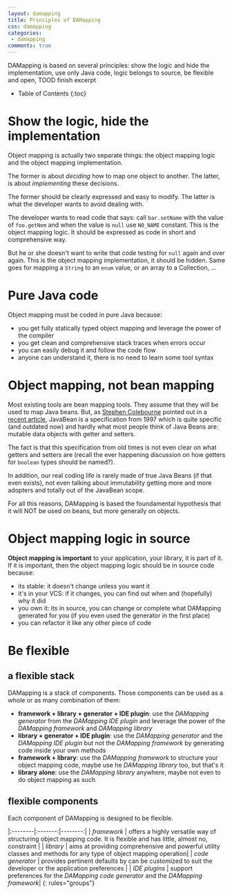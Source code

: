 ```yaml
---
layout: damapping
title: Principles of DAMapping
css: damapping
categories:
 - damapping
comments: true
---
```


DAMapping is based on several principles: show the logic and hide the implementation, use only Java code, logic belongs to source, be flexible and open, TOOD finish excerpt


* Table of Contents
{:toc}

# Show the logic, hide the implementation

Object mapping is actually two separate things: the object mapping logic and the object mapping implementation.

The former is about *deciding* how to map one object to another. The latter, is about *implementing* these decisions.

The former should be clearly expressed and easy to modify. The latter is what the developer wants to avoid dealing with.

The developer wants to read code that says: call `bar.setName` with the value of `foo.getNom` and when the value is `null` use `NO_NAME` constant. This is the object mapping logic. It should be expressed as code in short and comprehensive way.

But he or she doesn't want to write that code testing for `null` again and over again. This is the object mapping implementation, it should be hidden. Same goes for mapping a `String` to an `enum` value, or an array to a Collection, ...

# Pure Java code

Object mapping must be coded in pure Java because:

* you get fully statically typed object mapping and leverage the power of the compiler
* you get clean and comprehensive stack traces when errors occur
* you can easily debug it and follow the code flow
* anyone can understand it, there is no need to learn some tool syntax

# Object mapping, not bean mapping

Most existing tools are bean mapping tools. They assume that they will be used to map Java beans. But, as [Stephen Colebourne](https://twitter.com/jodastephen) pointed out in a [recent article](http://blog.joda.org/2014/11/the-javabeans-specification.html), JavaBean is a specification from 1997 which is quite specific (and outdated now) and hardly what most people think of Java Beans are: mutable data objects with getter and setters.

The fact is that this specification from old times is not even clear on what getters and setters are (recall the ever happening discussion on how getters for `boolean` types should be named?).

In addition, our real coding life is rarely made of true Java Beans (if that even exists), not even talking about immutability getting more and more adopters and totally out of the JavaBean scope.

For all this reasons, DAMapping is based the foundamental hypothesis that it will NOT be used on beans, but more generally on objects.

# Object mapping logic in source

**Object mapping is important** to your application, your library, it is part of it. If it is important, then the object mapping logic should be in source code because:

* its stable: it doesn't change unless you want it
* it's in your VCS: if it changes, you can find out when and (hopefully) why it did
* you own it: its in source, you can change or complete what DAMapping generated for you (if you even used the generator in the first place)
* you can refactor it like any other piece of code

# Be flexible

## a flexible stack

DAMapping is a stack of components. Those components can be used as a whole or as many combination of them:

* **framework + library + generator + IDE plugin**: use the *DAMapping generator* from the *DAMapping IDE plugin* and leverage the power of the *DAMapping framework* and *DAMapping library*
* **library + generator + IDE plugin**: use the *DAMapping generator* and the *DAMapping IDE plugin* but not the *DAMapping framework* by generating code inside your own methods
* **framework + library**: use the *DAMapping framework* to structure your object mapping code, maybe use he *DAMapping library* too, but that's it
* **library alone**: use the *DAMapping library* anywhere, maybe not even to do object mapping as such

## flexible components

Each component of DAMapping is designed to be flexible.

|:--------|:-------:|--------:|
| *framework*   | offers a highly versatile way of structuring object mapping code. It is flexible and has little, almost no, constraint |
| *library*   | aims at providing comprehensive and powerful utility classes and methods for any type of object mapping operation|
| *code generator*   | provides pertinent defaults by can be customized to suit the developer or the application preferences |
| *IDE plugins*   | support preferences for the *DAMapping code generator* and the *DAMapping framework*|
{: rules="groups"}
